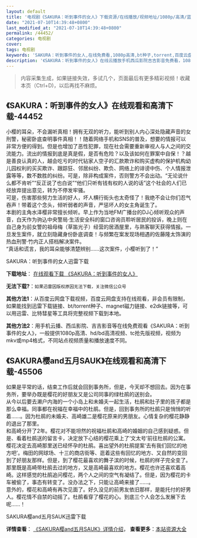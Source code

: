 ```yaml
---
layout: default
title: '电视剧《SAKURA：听到事件的女人》下载资源/在线播放/视频地址/1080p/高清/蓝光'
date: "2021-07-10T14:39:48+0800"
last_modified_at: "2021-07-10T14:39:48+0800"
permalink: /44452/
categories: 电视剧
cover:
tags: 电视剧
keywords: 'SAKURA：听到事件的女人,在线免费看,1080p高清,bt种子,torrent,百度云盘,magnet,磁力链,迅雷下载资源'
description: '《SAKURA：听到事件的女人》在线云播放手机西瓜影院吉吉影音免费看，1080p高清bd/hd未删减完整版和tc抢先枪版，mkv/mp4格式，附带bt/torrent种子、magnet/磁力链、百度云盘、网盘资源迅雷下载链接'
---
```


>内容采集生成，如果链接失效，多试几个，页面最后有更多精彩视频！收藏本页（Ctrl+D)，以后再找不麻烦。


## 《SAKURA：听到事件的女人》在线观看和高清下载-44452

小樱的耳朵，不会漏听真相！拥有无双的听力，能听到别人内心深处隐藏声音的女刑警，秘密卧底查明事件真相！！随着网络手机和SNS的普及，想要的情报可以非常方便的得到。但是也增加了恶性犯罪，现在社会需要重新审视人与人之间的交流能力。流出的情报到底是真是假，是否有危险？以及该如何在罪案中自保！？越是善良认真的人，越会吃亏的时代钻家人空子的汇款欺诈和购买虚构的保护机构幼儿园权利的买买欺诈、跟踪狂、邻居纠纷、欺负、网络上的诽谤中伤、个人情报泄露等等，数不数胜的纠纷。可是，除非构成案件，否则警方不会出动。&ldquo;无论说什么都不肯听&rdquo;“反正说了也白说&rdquo;“他们只听有钱有权的人说的话&rdquo;这个社会的人们已经放弃提出意见，转为不停发牢骚。<br />可是，伤害那些努力生活的好人，坏人横行街头也太奇怪了！我绝不会让你们忍气吞声！带着这个念头，倾听弱者的声音，严惩坏人的女主角诞生了。<br />本剧的主角水泽樱非常擅长倾听。早上作为当地FM广播台的DJ心倾听观众的声音，白天作为驹込中央警局·生活安全科的窗口咨询员聆听居民的投诉，晚上则在自己身为前女警的祖母梅（草笛光子）经营的居酒屋里，与熟客聊天获得情报。一旦发生案件，就立刻隐藏身份卧底调查！与频繁在案发现场相遇的佐藤隆太饰演的热血刑警·竹内正人搭档解决案件。<br />“真话和谎言，我的耳朵能够清楚辨别……这次案件，小樱听到了！&rdquo;


SAKURA：听到事件的女人迅雷下载

**下载地址**： [在线观看下载 《SAKURA：听到事件的女人》](https://www.993dy.com//vod-detail-id-7523.html) 


**无法下载?**：`如果迅雷因版权原因无法下载，关注微信公众号 `

**其他方法1**：从百度云网盘下载视频，百度云网盘支持在线观看，非会员有限制，如果能找到迅雷下载链接、bt/torrent种子、magnet磁力链接、e2dk链接等，可以用迅雷、比特彗星等工具将完整视频下载到本地。

**其他方法2**：用手机云播、西瓜影院、吉吉影音等在线免费观看《SAKURA：听到事件的女人》，一般提供1080p高清、hd/bd高清视频、tc抢先版视频，视频为mkv或mp4格式，不同站点视频质量和播放速度不同。


## 《SAKURA樱and五月SAUK》在线观看和高清下载-45506

如果是平常的话，结束工作后就会回到事务所，但是，今天却不想回去。因为在事务所，要举办既是樱花的好朋友又是公司同事的绿杜鹃的送别会。<br />从今以后要去濑户内海的一个小岛上和未婚夫一起生活，杜鹃和肚子里的孩子都是那么幸福。同事都在祝福在幸福中的杜鹃。但是，回到事务所的杜鹃只是悄悄的听着……。因为杜鹃的未婚夫、高崎雄二是樱花原来的男朋友。心情复杂的樱花静静的退出了那里。<br />和高崎分开了2年。樱花对不能坦然的祝福杜鹃和高崎的婚姻的自己感到疑惑。但是、看着杜鹃送的留言卡，决定放下心结的樱花乘上了‘文太号&rsquo;前往杜鹃的公寓。<br />樱花决定去高崎那里送已经怀孕的杜鹃。喜出望外的杜鹃提案‘去有我们回忆的地方吧’。梅田的网球场、十三的商店街等、逛着这些有回忆的地方、又自然的变回到了好朋友那样。但是，到了樱花最喜欢的舞子滨的时候，杜鹃的样子完全变了。<br />那里既是高崎带杜鹃去过的地方，又是高崎最喜欢的地方。樱花也许还喜欢着高崎。这样感觉的杜鹃追问樱花，两个人之间的空气有凝结了。但是，因为樱花的卡车被偷了，事态有转变了。没办法之下，只能让高崎来接了&hellip;…。<br />意外的，樱花和高崎有再次见面了。好久没见的前男友依旧那样，是能托付的好男人。樱花情不自禁的动摇了。杜鹃看穿了樱花的心。到底三个人会怎么发展下去呢&hellip;…！


SAKURA樱and五月SAUK迅雷下载

**详情查看**： [《SAKURA樱and五月SAUK》详情介绍](/movie/45506/)， **查看更多**：[本站资源大全](/movie/t/all/)

